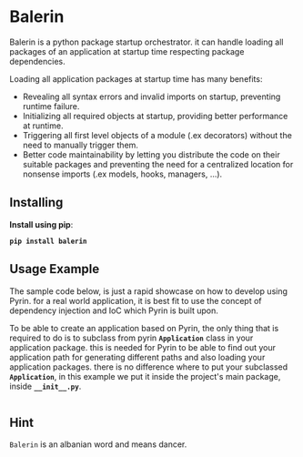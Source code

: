 # Balerin

Balerin is a python package startup orchestrator. it can handle loading all
packages of an application at startup time respecting package dependencies.

Loading all application packages at startup time has many benefits:

- Revealing all syntax errors and invalid imports on startup, preventing runtime failure.
- Initializing all required objects at startup, providing better performance at runtime.
- Triggering all first level objects of a module (.ex decorators) without the need to 
  manually trigger them.
- Better code maintainability by letting you distribute the code on their suitable 
  packages and preventing the need for a centralized location for nonsense 
  imports (.ex models, hooks, managers, ...).

## Installing

**Install using pip**:

**`pip install balerin`**

## Usage Example

The sample code below, is just a rapid showcase on how to develop using Pyrin. 
for a real world application, it is best fit to use the concept of dependency injection 
and IoC which Pyrin is built upon.

To be able to create an application based on Pyrin, the only thing that is required to do
is to subclass from pyrin **`Application`** class in your application package. this is 
needed for Pyrin to be able to find out your application path for generating different 
paths and also loading your application packages. there is no difference where to put 
your subclassed **`Application`**, in this example we put it inside the project's main 
package, inside **`__init__.py`**.

```python
```

## Hint

`Balerin` is an albanian word and means dancer.
